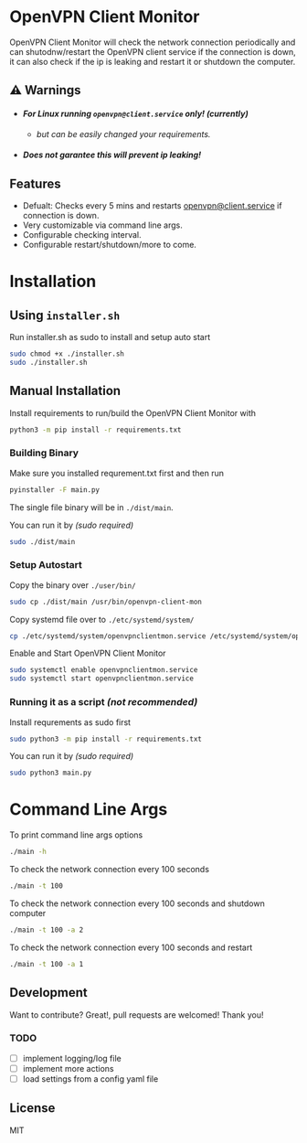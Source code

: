 # OpenVPN Client Monitor 

OpenVPN Client Monitor will check the network connection periodically and can shutodnw/restart the OpenVPN client service if the connection is down, it can also check if the ip is leaking and restart it or shutdown the computer.


## ⚠️ Warnings
- #### _For Linux running `openvpn@client.service` only! (currently)_
   - _but can be easily changed your requirements._
- #### _Does not garantee this will prevent ip leaking!_
## Features
- Defualt: Checks every 5 mins and restarts openvpn@client.service if connection is down.
- Very customizable via command line args.
- Configurable checking interval.
- Configurable restart/shutdown/more to come.


# Installation

## Using `installer.sh`
Run installer.sh as sudo to install and setup auto start
```sh
sudo chmod +x ./installer.sh
sudo ./installer.sh
```

## Manual Installation

Install requirements to run/build the OpenVPN Client Monitor with
```sh
python3 -m pip install -r requirements.txt
```


### Building Binary
Make sure you installed requrement.txt first and then run

```sh
pyinstaller -F main.py
```
The single file binary will be in `./dist/main`.

You can run it by _(sudo required)_
```sh
sudo ./dist/main
```

### Setup Autostart
Copy the binary over `./user/bin/` 
```sh
sudo cp ./dist/main /usr/bin/openvpn-client-mon
```

Copy systemd file over to `./etc/systemd/system/`
```sh
cp ./etc/systemd/system/openvpnclientmon.service /etc/systemd/system/openvpnclientmon.service
```
Enable and Start OpenVPN Client Monitor 
```sh
sudo systemctl enable openvpnclientmon.service
sudo systemctl start openvpnclientmon.service
```

### Running it as a script _(not recommended)_

Install requrements as sudo first
```sh
sudo python3 -m pip install -r requirements.txt
```
You can run it by _(sudo required)_
```sh
sudo python3 main.py
```

# Command Line Args

To print command line args options
```sh
./main -h

```

To check the network connection every 100 seconds

```sh
./main -t 100 
```

To check the network connection every 100 seconds and shutdown computer

```sh
./main -t 100 -a 2
```

To check the network connection every 100 seconds and restart 

```sh
./main -t 100 -a 1
```

## Development

Want to contribute? Great!, pull requests are welcomed! Thank you!

### TODO
- [ ] implement logging/log file
- [ ] implement more actions
- [ ] load settings from a config yaml file

## License

MIT
